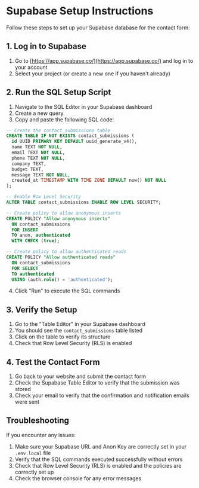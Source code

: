 # Supabase Setup Instructions

Follow these steps to set up your Supabase database for the contact form:

## 1. Log in to Supabase

1. Go to [https://app.supabase.co/](https://app.supabase.co/) and log in to your account
2. Select your project (or create a new one if you haven't already)

## 2. Run the SQL Setup Script

1. Navigate to the SQL Editor in your Supabase dashboard
2. Create a new query
3. Copy and paste the following SQL code:

```sql
-- Create the contact_submissions table
CREATE TABLE IF NOT EXISTS contact_submissions (
  id UUID PRIMARY KEY DEFAULT uuid_generate_v4(),
  name TEXT NOT NULL,
  email TEXT NOT NULL,
  phone TEXT NOT NULL,
  company TEXT,
  budget TEXT,
  message TEXT NOT NULL,
  created_at TIMESTAMP WITH TIME ZONE DEFAULT now() NOT NULL
);

-- Enable Row Level Security
ALTER TABLE contact_submissions ENABLE ROW LEVEL SECURITY;

-- Create policy to allow anonymous inserts
CREATE POLICY "Allow anonymous inserts" 
  ON contact_submissions 
  FOR INSERT 
  TO anon, authenticated
  WITH CHECK (true);

-- Create policy to allow authenticated reads
CREATE POLICY "Allow authenticated reads" 
  ON contact_submissions 
  FOR SELECT 
  TO authenticated
  USING (auth.role() = 'authenticated');
```

4. Click "Run" to execute the SQL commands

## 3. Verify the Setup

1. Go to the "Table Editor" in your Supabase dashboard
2. You should see the `contact_submissions` table listed
3. Click on the table to verify its structure
4. Check that Row Level Security (RLS) is enabled

## 4. Test the Contact Form

1. Go back to your website and submit the contact form
2. Check the Supabase Table Editor to verify that the submission was stored
3. Check your email to verify that the confirmation and notification emails were sent

## Troubleshooting

If you encounter any issues:

1. Make sure your Supabase URL and Anon Key are correctly set in your `.env.local` file
2. Verify that the SQL commands executed successfully without errors
3. Check that Row Level Security (RLS) is enabled and the policies are correctly set up
4. Check the browser console for any error messages
